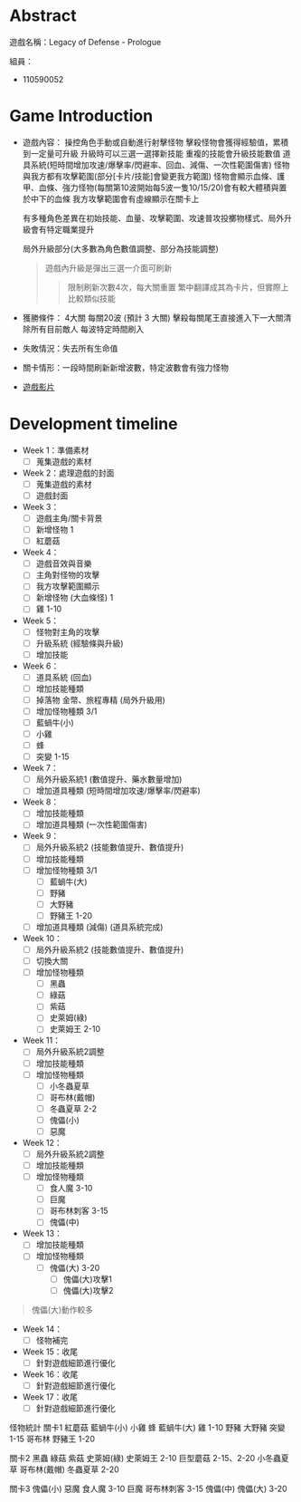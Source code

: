 # Abstract

遊戲名稱：Legacy of Defense - Prologue

組員：

- 110590052

# Game Introduction

- 遊戲內容：
    操控角色手動或自動進行射擊怪物
    擊殺怪物會獲得經驗值，累積到一定量可升級
    升級時可以三選一選擇新技能
    重複的技能會升級技能數值
    道具系統(短時間增加攻速/爆擊率/閃避率、回血、減傷、一次性範圍傷害)
    怪物與我方都有攻擊範圍(部分[卡片/技能]會變更我方範圍)
    怪物會顯示血條、護甲、血條、強力怪物(每關第10波開始每5波一隻10/15/20)會有較大體積與置於中下的血條
    我方攻擊範圍會有虛線顯示在關卡上

    有多種角色差異在初始技能、血量、攻擊範圍、攻速普攻投擲物樣式、局外升級會有特定職業提升

    局外升級部分(大多數為角色數值調整、部分為技能調整)
    > 遊戲內升級是彈出三選一介面可刷新
    >> 限制刷新次數4次，每大關重置
    > 繁中翻譯成其為卡片，但實際上比較類似技能
- 獲勝條件：
    4大關 每關20波 (預計 3 大關)
    擊殺每關尾王直接進入下一大關清除所有目前敵人
    每波特定時間刷入
- 失敗情況：失去所有生命值
- 關卡情形：一段時間刷新新增波數，特定波數會有強力怪物
- [遊戲影片](https://store.steampowered.com/app/3096620/Legacy_of_Defense__Prologue/)

# Development timeline

- Week 1：準備素材
  - [ ]  蒐集遊戲的素材

- Week 2：處理遊戲的封面
  - [ ]  蒐集遊戲的素材
  - [ ]  遊戲封面

- Week 3：
  - [ ]  遊戲主角/關卡背景
  - [ ]  新增怪物 1
    - [ ]  紅蘑菇

- Week 4：
  - [ ]  遊戲音效與音樂
  - [ ]  主角對怪物的攻擊
  - [ ]  我方攻擊範圍顯示
  - [ ]  新增怪物 (大血條怪) 1
    - [ ]  雞 1-10

- Week 5：
  - [ ]  怪物對主角的攻擊
  - [ ]  升級系統 (經驗條與升級)
  - [ ]  增加技能

- Week 6：
  - [ ]  道具系統 (回血)
  - [ ]  增加技能種類
  - [ ]  掉落物 金幣、旅程專精 (局外升級用)
  - [ ]  增加怪物種類 3/1
    - [ ]    藍蝸牛(小)
    - [ ]    小雞
    - [ ]    蜂
    - [ ]    突變 1-15

- Week 7：
  - [ ] 局外升級系統1 (數值提升、藥水數量增加)
  - [ ] 增加道具種類 (短時間增加攻速/爆擊率/閃避率)

- Week 8：
  - [ ] 增加技能種類
  - [ ] 增加道具種類 (一次性範圍傷害)

- Week 9：
  - [ ] 局外升級系統2 (技能數值提升、數值提升)
  - [ ] 增加技能種類
  - [ ] 增加怪物種類 3/1
    - [ ] 藍蝸牛(大)
    - [ ] 野豬
    - [ ] 大野豬
    - [ ] 野豬王 1-20

  - [ ] 增加道具種類 (減傷) (道具系統完成)

- Week 10：
  - [ ] 局外升級系統2 (技能數值提升、數值提升)
  - [ ] 切換大關
  - [ ] 增加怪物種類
    - [ ] 黑蟲
    - [ ] 綠菇
    - [ ] 紫菇
    - [ ] 史萊姆(綠)
    - [ ] 史萊姆王 2-10

- Week 11：
  - [ ] 局外升級系統2調整
  - [ ] 增加技能種類
  - [ ] 增加怪物種類
    - [ ] 小冬蟲夏草
    - [ ] 哥布林(戴帽)
    - [ ] 冬蟲夏草 2-2
    - [ ] 傀儡(小)
    - [ ] 惡魔

- Week 12：
  - [ ] 局外升級系統2調整
  - [ ] 增加技能種類
  - [ ] 增加怪物種類
    - [ ] 食人魔 3-10
    - [ ] 巨魔
    - [ ] 哥布林刺客 3-15
    - [ ] 傀儡(中)

- Week 13：
  - [ ] 增加技能種類
  - [ ] 增加怪物種類
    - [ ] 傀儡(大) 3-20
      - [ ] 傀儡(大)攻擊1
      - [ ] 傀儡(大)攻擊2

> 傀儡(大)動作較多

- Week 14：
  - [ ] 怪物補完

- Week 15：收尾
  - [ ] 針對遊戲細節進行優化

- Week 16：收尾
  - [ ] 針對遊戲細節進行優化

- Week 17：收尾
  - [ ] 針對遊戲細節進行優化

怪物統計
  關卡1
    紅蘑菇
    藍蝸牛(小)
    小雞
    蜂
    藍蝸牛(大)
    雞 1-10
    野豬
    大野豬
    突變 1-15
    哥布林
    野豬王 1-20

  關卡2
    黑蟲
    綠菇
    紫菇
    史萊姆(綠)
    史萊姆王 2-10
    巨型蘑菇 2-15、2-20
    小冬蟲夏草
    哥布林(戴帽)
    冬蟲夏草 2-20

  關卡3
    傀儡(小)
    惡魔
    食人魔 3-10
    巨魔
    哥布林刺客 3-15
    傀儡(中)
    傀儡(大) 3-20
